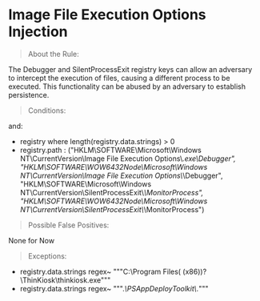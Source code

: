 # Image File Execution Options Injection


>About the Rule:

The Debugger and SilentProcessExit registry keys can allow an adversary to intercept the execution of files, causing a different process to be executed. This functionality can be abused by an adversary to establish persistence.
 

>Conditions:

and:

- registry where length(registry.data.strings) > 0
- registry.path : ("HKLM\\SOFTWARE\\Microsoft\\Windows NT\\CurrentVersion\\Image File Execution Options\\*.exe\\Debugger", "HKLM\\SOFTWARE\\WOW6432Node\\Microsoft\\Windows NT\\CurrentVersion\\Image File Execution Options\\*\\Debugger", "HKLM\\SOFTWARE\\Microsoft\\Windows NT\\CurrentVersion\\SilentProcessExit\\*\\MonitorProcess", "HKLM\\SOFTWARE\\WOW6432Node\\Microsoft\\Windows NT\\CurrentVersion\\SilentProcessExit\\*\\MonitorProcess")
 


>Possible False Positives:

None for Now


>Exceptions:

- registry.data.strings regex~ """C:\\Program Files( \(x86\))?\\ThinKiosk\\thinkiosk\.exe"""
- registry.data.strings regex~ """.*\\PSAppDeployToolkit\\.*"""
